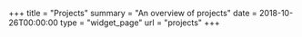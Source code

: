 +++
title = "Projects"
summary = "An overview of projects"
date = 2018-10-26T00:00:00
type = "widget_page"
url = "projects"
+++
